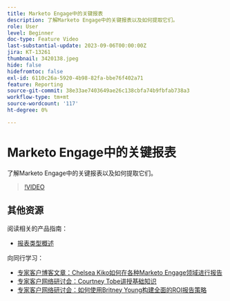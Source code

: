 ```yaml
---
title: Marketo Engage中的关键报表
description: 了解Marketo Engage中的关键报表以及如何提取它们。
role: User
level: Beginner
doc-type: Feature Video
last-substantial-update: 2023-09-06T00:00:00Z
jira: KT-13261
thumbnail: 3420138.jpeg
hide: false
hidefromtoc: false
exl-id: 6110c26a-5920-4b98-82fa-bbe76f402a71
feature: Reporting
source-git-commit: 38e33ae7403649ae26c138cbfa74b9fbfab738a3
workflow-type: tm+mt
source-wordcount: '117'
ht-degree: 0%

---
```


# Marketo Engage中的关键报表

了解Marketo Engage中的关键报表以及如何提取它们。

>[!VIDEO](https://video.tv.adobe.com/v/3420138/?learn=on)

## 其他资源

阅读相关的产品指南：

* [报表类型概述](https://experienceleague.adobe.com/docs/marketo/using/product-docs/reporting/basic-reporting/report-types/report-type-overview.html?lang=en)

向同行学习：

* [专家客户博客文章：Chelsea Kiko如何在各种Marketo Engage领域进行报告](https://nation.marketo.com/t5/product-blogs/how-marketo-champion-chelsea-kiko-reports-in-various-marketo/ba-p/242627)
* [专家客户网络研讨会：Courtney Tobe讲授基础知识](https://nation.marketo.com/t5/product-blogs/on-demand-webinar-beyond-the-basics-marketo-reporting/ba-p/302116)
* [专家客户网络研讨会：如何使用Britney Young构建全面的ROI报告策略](https://nation.marketo.com/t5/product-blogs/on-demand-webinar-rounding-out-your-reporting-how-to-build-a/ba-p/319082)
